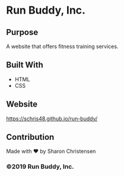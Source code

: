# Run Buddy, Inc.

## Purpose
A website that offers fitness training services.

## Built With
* HTML
* CSS

## Website
https://schris48.github.io/run-buddy/

## Contribution
Made with ❤️ by Sharon Christensen

### ©️2019 Run Buddy, Inc.
